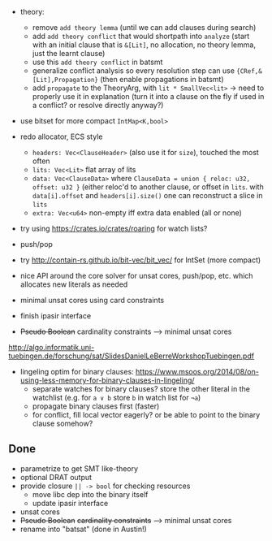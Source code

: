 
- theory:
  * remove `add theory lemma` (until we can add clauses during search)
  * add `add theory conflict` that would shortpath into `analyze`
    (start with an initial clause that is `&[Lit]`, no allocation, no theory lemma,
     just the learnt clause)
  * use this `add theory conflict` in batsmt
  * generalize conflict analysis so every resolution step can use `{CRef,&[Lit],Propagation}`
    (then enable propagations in batsmt)
  * add `propagate` to the TheoryArg, with `lit * SmallVec<lit>`
    → need to properly use it in explanation
      (turn it into a clause on the fly if used in a conflict?
       or resolve directly anyway?)

- use bitset for more compact `IntMap<K,bool>`
- redo allocator, ECS style
  * `headers: Vec<ClauseHeader>` (also use it for `size`), touched the most often
  * `lits: Vec<Lit>` flat array of lits
  * `data: Vec<ClauseData>` where `ClauseData = union { reloc: u32, offset: u32 }`
    (either reloc'd to another clause, or offset in `lits`.
    with `data[i].offset` and `headers[i].size()` one can reconstruct a slice in `lits`
  * `extra: Vec<u64>` non-empty iff extra data enabled (all or none)

- try using https://crates.io/crates/roaring for watch lists?

- push/pop
- try http://contain-rs.github.io/bit-vec/bit_vec/ for IntSet (more compact)
- nice API around the core solver for unsat cores, push/pop, etc.
  which allocates new literals as needed
- minimal unsat cores using card constraints
- finish ipasir interface
- ~~Pseudo Boolean~~ cardinality constraints --> minimal unsat cores

http://algo.informatik.uni-tuebingen.de/forschung/sat/SlidesDanielLeBerreWorkshopTuebingen.pdf

- lingeling optim for binary clauses:
  https://www.msoos.org/2014/08/on-using-less-memory-for-binary-clauses-in-lingeling/
  * separate watches for binary clauses? store the other literal
    in the watchlist  (e.g. for `a ∨ b` store `b` in watch list for `¬a`)
  * propagate binary clauses first (faster)
  * for conflict, fill local vector eagerly? or be able to point to the binary clause somehow?

## Done

- parametrize to get SMT like-theory
- optional DRAT output
- provide closure `|| -> bool` for checking resources
  * move libc dep into the binary itself
  * update ipasir interface
- unsat cores
- ~~Pseudo Boolean~~ ~~cardinality constraints~~ --> minimal unsat cores
- rename into "batsat" (done in Austin!)
